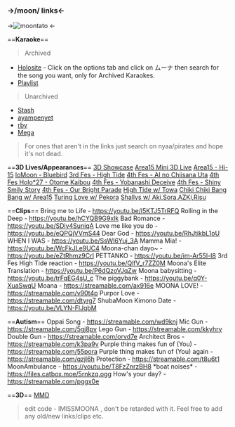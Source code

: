 ### ->**/moon/ links**<- 
->![moontato](https://files.catbox.moe/9bg9dv.png) <-

==**Karaoke**==
> Archived 
- [Holosite](https://www.holosite.me/song/search.html) - Click on the options tab and click on ムーナ then search for the song you want, only for Archived Karaokes. 
- [Playlist](https://youtube.com/playlist?list=PLdcktSYecSKfKCc1OW7-U1VMQxV5VrjTA) 

> Unarchived 
- [Stash](https://stash.sussy.moe/karaoke/moona/)
- [ayampenyet](https://blog.ayampenyet.my.id/moonutau/) 
- [rby](https://rbyp01.vercel.app/Hololive/Moona%20Hoshinova/) 
- [Mega](https://mega.nz/folder/XRYD2RRC#6vVkatVFR39LwZAKKgJTTA) 
>For ones that aren't in the links just search on nyaa/pirates and hope it's not dead. 

==**3D Lives/Appearances**==
[3D Showcase](https://www.youtube.com/watch?v=_VKWFWDGhSQ) 
[Area15 Mini 3D Live](https://m.youtube.com/watch?v=oY0HSWOqV0s) 
[Area15 - Hi-15](https://youtube.com/watch?v=VxnwBm49egM&t=1718s)
[IoMoon - Bluebird](https://youtube.com/watch?v=YHMGdX1kC00&t=2170s) 
[3rd Fes - High Tide](https://streamable.com/xnl1s6) 
[4th Fes - AI no Chiisana Uta](https://streamable.com/f7ws9n) 
[4th Fes Holo\*27 - Otome Kaibou](https://streamable.com/sm64oq) 
[4th Fes - Yobanashi Deceive](https://streamable.com/qtgfo1) 
[4th Fes - Shiny Smily Story](https://streamable.com/7epo90) 
[4th Fes - Our Bright Parade](https://streamable.com/7epo90)
[High Tide w/ Towa](https://youtube.com/watch?v=KyURvb-eIU8&t=859s) 
[Chiki Chiki Bang Bang w/ Area15](https://youtube.com/watch?v=n-fzN8-i3Qc&t=1190s) 
[Turing Love w/ Pekora](https://youtube.com/watch?v=jgoJuJiWtf4&t=1130s)
[Shallys w/ Aki,Sora,AZKi,Risu](https://youtube.com/watch?v=hURqBaVxnSg&t=3489s) 

==**Clips**==
Bring me to Life - https://youtu.be/I5KTJ5TrRFQ 
Rolling in the Deep - https://youtu.be/hCYQB9G9xlk 
Bad Romance - https://youtu.be/SDiy4SuniqA 
Love me like you do - https://youtu.be/eQPQjVVmS44 
Dear God - https://youtu.be/RhJtikbL1oU 
WHEN I WAS - https://youtu.be/SsWI6Yuj_3A 
Mamma Mia! - https://youtu.be/WcFkJLe9UC4 
Moona-chan dayo~ - https://youtu.be/eZtRhmz9CrI
PETTANKO - https://youtu.be/im-Ar55l-I8 
3rd Fes High Tide reaction - https://youtu.be/QlfV_r7ZZ0M
Moona's Elite Translation - https://youtu.be/P6dQzoVJqZw 
Moona babysitting - https://youtu.be/trFqEG4sU_c 
The piggybank - https://youtu.be/q0Y-XuaSwqU 
Moana - https://streamable.com/ax916e 
MOONA LOVE! - https://streamable.com/v90t4p 
Purpor Love - https://streamable.com/dtyrg7 
ShubaMoon Kimono Date - https://youtu.be/VLYN-FlJqbM 

==**Autism**==
Oppai Song - https://streamable.com/wd9knj
Mic Gun - https://streamable.com/5gj8pv 
Lego Gun - https://streamable.com/kkyhry
Double Gun - https://streamable.com/orvd7e 
Architect Bros - https://streamable.com/k3pa9v 
Purple thing makes fun of (You) - https://streamable.com/55pora
Purple thing makes fun of (You) again - https://streamable.com/qzjl6h
Protection - https://streamable.com/t8u6t1 
MoonAmbulance - https://youtu.be/T8FzZnrzBH8 
\*boat noises* - https://files.catbox.moe/5rnkzq.ogg
How's your day? - https://streamable.com/pggx0e 

==**3D**==
[MMD](https://3d.nicovideo.jp/works/td88680)

>edit code -  IMISSMOONA , don't be retarded with it. Feel free to add any old/new links/clips etc.